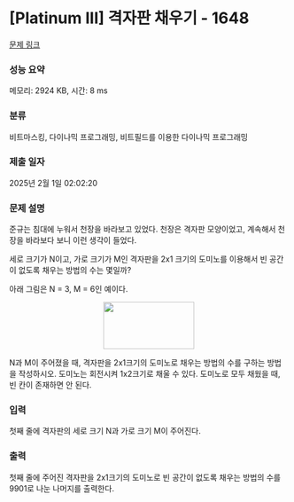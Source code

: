 # [Platinum III] 격자판 채우기 - 1648 

[문제 링크](https://www.acmicpc.net/problem/1648) 

### 성능 요약

메모리: 2924 KB, 시간: 8 ms

### 분류

비트마스킹, 다이나믹 프로그래밍, 비트필드를 이용한 다이나믹 프로그래밍

### 제출 일자

2025년 2월 1일 02:02:20

### 문제 설명

<p>준규는 침대에 누워서 천장을 바라보고 있었다. 천장은 격자판 모양이었고, 계속해서 천장을 바라보다 보니 이런 생각이 들었다.</p>

<p>세로 크기가 N이고, 가로 크기가 M인 격자판을 2x1 크기의 도미노를 이용해서 빈 공간이 없도록 채우는 방법의 수는 몇일까?</p>

<p>아래 그림은 N = 3, M = 6인 예이다.</p>

<p style="text-align: center;"><img alt="" src="https://www.acmicpc.net/JudgeOnline/upload/201005/dom.PNG" style="height:85px; width:164px"></p>

<p>N과 M이 주어졌을 때, 격자판을 2x1크기의 도미노로 채우는 방법의 수를 구하는 방법을 작성하시오. 도미노는 회전시켜 1x2크기로 채울 수 있다. 도미노로 모두 채웠을 때, 빈 칸이 존재하면 안 된다.</p>

### 입력 

 <p>첫째 줄에 격자판의 세로 크기 N과 가로 크기 M이 주어진다.</p>

### 출력 

 <p>첫째 줄에 주어진 격자판을 2x1크기의 도미노로 빈 공간이 없도록 채우는 방법의 수를 9901로 나눈 나머지를 출력한다.</p>


